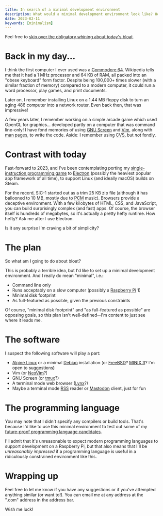 ```yaml
---
title: In search of a minimal development environment
description: What would a minimal development environment look like? How small could it be?
date: 2023-02-11
keywords: [minimalism]
---
```

Feel free to [skip over the obligatory whining about today's bloat](#the-plan).

# Back in my day...
I think the first computer I ever used was a [Commodore 64](https://en.wikipedia.org/wiki/Commodore_64). Wikipedia tells me that it had a 1 MHz processor and 64 KB of RAM, all packed into an "obese keyboard" form factor. Despite being 100,000+ times slower (with a similar fraction of memory) compared to a modern computer, it could run a word processor, play games, and print documents.

Later on, I remember installing Linux on a 1.44 MB floppy disk to turn an aging 486 computer into a network router. Even back then, that was impressive!

A few years later, I remember working on a simple arcade game which used OpenGL for graphics... developed partly on a computer that was command line-only! I have fond memories of using [GNU Screen](https://www.gnu.org/software/screen/) and [Vim](https://www.vim.org/), along with [man pages](https://en.wikipedia.org/wiki/Man_page), to write the code. Aside: I remember using [CVS](https://en.wikipedia.org/wiki/Concurrent_Versions_System), but *not* fondly.

# Contrast with today
Fast-forward to 2023, and I've been contemplating porting my [single-instruction programming game](../game-development/sic-1.md) to [Electron](https://www.electronjs.org/) (possibly the heaviest popular app framework of all time), to support Linux (and ideally macOS) builds on Steam.

For the record, SIC-1 started out as a trim 25 KB zip file (although it has ballooned to 10 MB, mostly due to [PCM](https://en.wikipedia.org/wiki/Pulse-code_modulation) music). Browsers provide a deceptive environment. With a few kilobytes of HTML, CSS, and JavaScript, you can build surprisingly complex (and fast) apps. Of course, the browser itself is hundreds of megabytes, so it's actually a pretty hefty runtime. How hefty? Ask me after I use Electron.

Is it any surprise I'm craving a bit of simplicity?

# The plan
So what am I going to do about bloat?

This is probably a terrible idea, but I'd like to set up a minimal development environment. And I really do mean "minimal", i.e.:

* Command line only
* Runs acceptably on a slow computer (possibly a [Raspberry Pi](https://en.wikipedia.org/wiki/Raspberry_Pi) 1)
* Minimal disk footprint
* As full-featured as possible, given the previous constraints

Of course, "minimal disk footprint" and "as full-featured as possible" are opposing goals, so this plan isn't well-defined--I'm content to just see where it leads me.

# The software
I suspect the following software will play a part:

* [Alpine Linux](https://www.alpinelinux.org/) or a minimal [Debian](https://www.debian.org/) installation (or [FreeBSD](https://www.freebsd.org/)? [MINIX 3](https://minix3.org/)? I'm open to suggestions)
* Vim (or [NeoVim](https://neovim.io/)?)
* GNU Screen (or [tmux](https://github.com/tmux/tmux)?)
* A terminal mode web browser ([Lynx](https://lynx.browser.org/)?)
* Maybe a terminal mode [RSS](https://en.wikipedia.org/wiki/RSS) reader or [Mastodon](https://mastodon.social/) client, just for fun

# The programming language
You may note that I didn't specify any compilers or build tools. That's because I'd like to use this minimal environment to test out some of my [future-proof programming language candidates](../programming-languages/future-proof-languages.md).

I'll admit that it's unreasonable to expect modern programming languages to support development on a Raspberry Pi, but that also means that I'll be *unreasonably impressed* if a programming language is useful in a ridiculously constrained environment like this.

# Wrapping up
Feel free to let me know if you have any suggestions or if you've attempted anything similar (or want to!). You can email me at any address at the ".com" address in the address bar.

Wish me luck!

